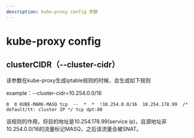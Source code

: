 ```yaml
---
description: kube-proxy config 参数
---
```


# kube-proxy config

## clusterCIDR（--cluster-cidr）

该参数在kube-proxy生成iptable规则的时候，会生成如下规则

example：--cluster-cidr=10.254.0.0/16

```
0  0 KUBE-MARK-MASQ tcp  --  *  *  !10.254.0.0/16  10.254.178.99  /* default/tt: cluster IP */ tcp dpt:80
```

该规则的作用，将目的地址是10.254.178.99\(service ip\)，且源地址非10.254.0.0/16的流量标记MASQ，之后该流量会被SNAT。

